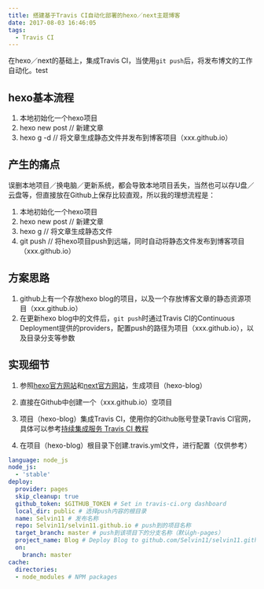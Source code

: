 ```yaml
---
title: 搭建基于Travis CI自动化部署的hexo／next主题博客
date: 2017-08-03 16:46:05
tags: 
  - Travis CI
---
```

 
在hexo／next的基础上，集成Travis CI，当使用`git push`后，将发布博文的工作自动化。test

<!-- more -->

## hexo基本流程

1. 本地初始化一个hexo项目
2. hexo new post // 新建文章
3. hexo g -d  // 将文章生成静态文件并发布到博客项目（xxx.github.io）

## 产生的痛点

误删本地项目／换电脑／更新系统，都会导致本地项目丢失，当然也可以存U盘／云盘等，但直接放在Github上保存比较直观，所以我的理想流程是：

1. 本地初始化一个hexo项目
2. hexo new post // 新建文章
3. hexo g // 将文章生成静态文件
4. git push // 将hexo项目push到远端，同时自动将静态文件发布到博客项目（xxx.github.io）

## 方案思路

1. github上有一个存放hexo blog的项目，以及一个存放博客文章的静态资源项目（xxx.github.io）
2. 在更新hexo blog中的文件后，`git push`时通过Travis CI的Continuous Deployment提供的providers，配置push的路径为项目（xxx.github.io），以及目录分支等参数


## 实现细节

1. 参照[hexo官方网站](https://hexo.io/zh-cn/docs/index.html)和[next官方网站](http://theme-next.iissnan.com/getting-started.html)，生成项目（hexo-blog）

2. 直接在Github中创建一个（xxx.github.io）空项目

3. 项目（hexo-blog）集成Travis CI，使用你的Github账号登录Travis CI官网，具体可以参考[持续集成服务 Travis CI 教程](http://www.ruanyifeng.com/blog/2017/12/travis_ci_tutorial.html)

4. 在项目（hexo-blog）根目录下创建.travis.yml文件，进行配置（仅供参考）

  ```yaml
  language: node_js
  node_js:
    - 'stable'
  deploy:
    provider: pages
    skip_cleanup: true
    github_token: $GITHUB_TOKEN # Set in travis-ci.org dashboard
    local_dir: public # 选择push内容的根目录
    name: Selvin11 # 发布名称
    repo: Selvin11/selvin11.github.io # push到的项目名称
    target_branch: master # push到该项目下的分支名称（默认gh-pages）
    project_name: Blog # Deploy Blog to github.com/Selvin11/selvin11.github.io.git:master 构成的commit信息
    on:
      branch: master
  cache:
    directories:
    - node_modules # NPM packages
  ```
